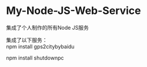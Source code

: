 # My-Node-JS-Web-Service
集成了个人制作的所有Node JS服务

集成了以下服务：<br>
npm install gps2citybybaidu<br>

npm install shutdownpc
